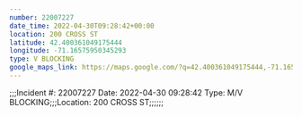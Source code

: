 ```yaml
---
number: 22007227
date_time: 2022-04-30T09:28:42+00:00
location: 200 CROSS ST
latitude: 42.400361049175444
longitude: -71.16575950345293
type: V BLOCKING
google_maps_link: https://maps.google.com/?q=42.400361049175444,-71.16575950345293
---
```


;;;Incident #: 22007227  Date: 2022-04-30 09:28:42   Type: M/V BLOCKING;;;Location: 200 CROSS ST;;;;;;
